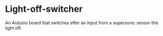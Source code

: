 # Light-off-switcher
An Arduino board that switches after an input from a supersonic sensor the light off.
